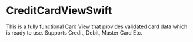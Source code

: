 # CreditCardViewSwift
This is a fully functional Card View that provides validated card data which is ready to use. Supports Credit, Debit, Master Card Etc.
